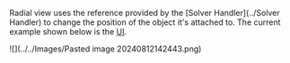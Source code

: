 Radial view uses the reference provided by the [Solver Handler](../Solver Handler) to change the position of the object it's attached to. The current example shown below is the [UI](../../UI/UI).

![](../../Images/Pasted image 20240812142443.png)  

